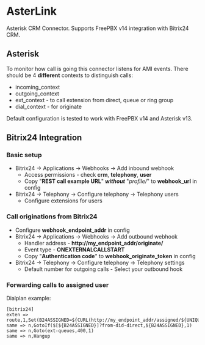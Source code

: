 # AsterLink
Asterisk CRM Connector. 
Supports FreePBX v14 integration with Bitrix24 CRM.
## Asterisk
To monitor how call is going this connector listens for AMI events.
There should be 4 **different** contexts to distinguish calls:
* incoming_context
* outgoing_context
* ext_context - to call extension from direct, queue or ring group
* dial_context - for originate

Default configuration is tested to work with FreePBX v14 and Asterisk v13.
## Bitrix24 Integration
### Basic setup
* Bitrix24 -> Applications -> Webhooks -> Add inbound webhook
  * Access permissions - check **crm**, **telephony**, **user**
  * Copy "**REST call example URL**" ***without*** "*profile/*" to **webhook_url** in config
* Bitrix24 -> Telephony -> Configure telephony -> Telephony users
  * Configure extensions for users
###  Call originations from Bitrix24
* Configure **webhook_endpoint_addr** in config
* Bitrix24 -> Applications -> Webhooks -> Add outbound webhook
  * Handler address - **http://my_endpoint_addr/originate/**
  * Event type - **ONEXTERNALCALLSTART**
  * Copy "**Authentication code**" to **webhook_originate_token** in config
* Bitrix24 -> Telephony -> Configure telephony -> Telephony settings
  * Default number for outgoing calls - Select your outbound hook
### Forwarding calls to assigned user
Dialplan example:
```
[bitrix24]
exten => route,1,Set(B24ASSIGNED=${CURL(http://my_endpoint_addr/assigned/${UNIQUEID})})
same => n,GotoIf($[${B24ASSIGNED}]?from-did-direct,${B24ASSIGNED},1)
same => n,Goto(ext-queues,400,1)
same => n,Hangup
```